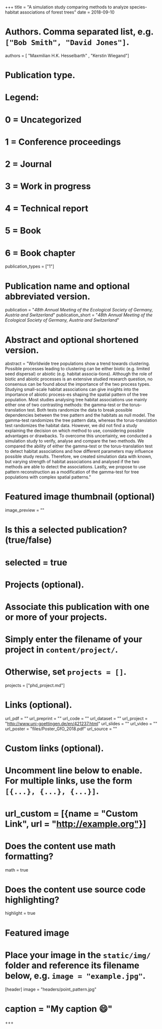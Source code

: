 +++
title = "A simulation study comparing methods to analyze species-habitat associations of forest trees"
date = 2018-09-10
  
# Authors. Comma separated list, e.g. `["Bob Smith", "David Jones"]`.
authors = [ "Maxmilian H.K. Hesselbarth" ,
            "Kerstin Wiegand"]
  
# Publication type.
# Legend:
# 0 = Uncategorized
# 1 = Conference proceedings
# 2 = Journal
# 3 = Work in progress
# 4 = Technical report
# 5 = Book
# 6 = Book chapter
publication_types = ["1"]
  
# Publication name and optional abbreviated version.
publication = "*48th Annual Meeting of the Ecological Society of Germany, Austria and Switzerland*"
publication_short = "*48th Annual Meeting of the Ecological Society of Germany, Austria and Switzerland*"
  
# Abstract and optional shortened version.
abstract = "Worldwide tree populations show a trend towards clustering. Possible processes leading to clustering can be either biotic (e.g. limited seed dispersal) or abiotic (e.g. habitat associa-tions). Although the role of biotic and abiotic processes is an extensive studied research question, no consensus can be found about the importance of the two process types. Studying small-scale habitat associations can give insights into the importance of abiotic process-es shaping the spatial pattern of the tree population. Most studies analysing tree habitat associations use mainly either one of two contrasting methods: the gamma-test or the torus-translation test. Both tests randomize the data to break possible dependencies between the tree pattern and the habitats as null model. The gamma-test randomizes the tree pattern data, whereas the torus-translation test randomizes the habitat data. However, we did not find a study explaining the decision on which method to use, considering possible advantages or drawbacks. To overcome this uncertainty, we conducted a simulation study to verify, analyse and compare the two methods. We compared the ability of either the gamma-test or the torus-translation test to detect habitat associations and how different parameters may influence possible study results. Therefore, we created simulation data with known, but varying strength of habitat associations and analysed if the two methods are able to detect the associations. Lastly, we propose to use pattern reconstruction as a modification of the gamma-test for tree populations with complex spatial patterns."
  
# Featured image thumbnail (optional)
image_preview = ""
  
# Is this a selected publication? (true/false)
# selected = true
  
# Projects (optional).
#   Associate this publication with one or more of your projects.
#   Simply enter the filename of your project in `content/project/`.
#   Otherwise, set `projects = []`.
projects = ["phd_project.md"]
  
# Links (optional).
url_pdf = ""
url_preprint = ""
url_code = ""
url_dataset = ""
url_project = "http://www.uni-goettingen.de/en/421237.html"
url_slides = ""
url_video = ""
url_poster = "files/Poster_GfO_2018.pdf"
url_source = ""
  
# Custom links (optional).
# Uncomment line below to enable. For multiple links, use the form `[{...}, {...}, {...}]`.
# url_custom = [{name = "Custom Link", url = "http://example.org"}]
  
# Does the content use math formatting?
math = true
  
# Does the content use source code highlighting?
highlight = true
  
# Featured image
# Place your image in the `static/img/` folder and reference its filename below, e.g. `image = "example.jpg"`.
[header]
image = "headers/point_pattern.jpg"
# caption = "My caption :smile:"
  
+++